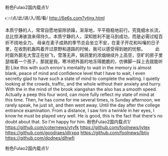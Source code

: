 
粉色Fulao2国内载点1/




👉/点/此/进/入/观/看/ http://6e6s.com?ytjnx.html




本质宁静的人，常常自愿地驱除骄躁，渐渐地，平平稳稳地前行。究竟细水长流，总比惊涛骇浪来得持久。本质宁静的人，深知胜利不是马到成功，而是必需过程百折不挠地全力。
母亲在麦子成熟的季节总会坐立不安，在麦子开花和叫嚷的日子里，在收割机轰鸣着开过原野和道路的时候，我可以感受得到她的忧郁。
　　此时窗外鹅毛大雪正在纷飞，雪落无声，锅洞里的浓烟继续升上高空，空旷的房子里瑟缩着一个孩子，那就是我。寒冷把外面的地冻得脆脆的，仿佛脚一踩上去就能听到
Like this with such enron's mentality to wait in the memory is almost blank, peace of mind and confidence level that I have to wait, I even secretly glad to have such a state of mind to complete the waiting.
I quietly looking at the crowds, traffic, and the whole without their anxiety and hurry.
With the in the mind of the brook xiangshan the also has a smooth speed.
Actually a peep this four word, can more fully reflect my state of mind at this time.
Then, he has come for me several times, is Sunday afternoon, we rarely speak, he just sit, and then went away.
Until the day after the college entrance examination.
From a distance, I saw him a twinkle in her eyes, I know he must be played very well.
He is good, this is the fact that there's no doubt about that.
So I'm happy for him.
粉色Fulao2国内载点1/ https://github.com/coternews/vtyfk
https://github.com/foolnews/jytex
https://github.com/goodraes/dlrxpq
https://github.com/foolnews/lbtiv
https://github.com/dodnes/dlhwfi





粉色Fulao2国内载点1/
